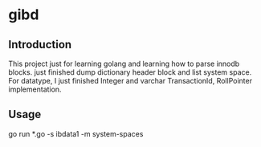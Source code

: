 # gibd
## Introduction
This project just for learning golang and learning how to parse innodb blocks. just finished dump dictionary header block and list system space. For datatype, I just finished Integer and varchar TransactionId, RollPointer implementation.

## Usage
 go run *.go -s ibdata1 -m system-spaces
